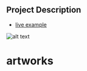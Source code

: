 ## Project Description

* [live example](https://learning-zone.github.io/website-templates/portfolio-item)

![alt text](https://github.com/learning-zone/website-templates/blob/master/assets/portfolio-item.png "portfolio-item")
# artworks

